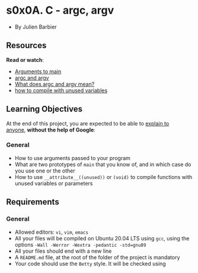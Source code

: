 s0x0A. C - argc, argv
====================

-   By Julien Barbier


Resources
---------

**Read or watch**:

-   [Arguments to main](https://alx-intranet.hbtn.io/rltoken/Jip_nI4tv2ybQZ-jV3fqJg "Arguments to main")
-   [argc and argv](https://alx-intranet.hbtn.io/rltoken/31aLwv8qsXuiUZrOk9Djqg "argc and argv")
-   [What does argc and argv mean?](https://alx-intranet.hbtn.io/rltoken/A0pzqslB6Z3Y3OV3hJQ6Tw "What does argc and argv mean?")
-   [how to compile with unused variables](https://alx-intranet.hbtn.io/rltoken/MkOUE1ndq1UAx9Erk-AVbg "how to compile with unused variables")

Learning Objectives
-------------------

At the end of this project, you are expected to be able to [explain to anyone](https://alx-intranet.hbtn.io/rltoken/P3IGlnHQyySuo9hPXasUAA "explain to anyone"), **without the help of Google**:

### General

-   How to use arguments passed to your program
-   What are two prototypes of `main` that you know of, and in which case do you use one or the other
-   How to use `__attribute__((unused))` or `(void)` to compile functions with unused variables or parameters

Requirements
------------

### General

-   Allowed editors: `vi`, `vim`, `emacs`
-   All your files will be compiled on Ubuntu 20.04 LTS using `gcc`, using the options `-Wall -Werror -Wextra -pedantic -std=gnu89`
-   All your files should end with a new line
-   A `README.md` file, at the root of the folder of the project is mandatory
-   Your code should use the `Betty` style. It will be checked using 
